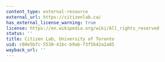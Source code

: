 ```yaml
---
content_type: external-resource
external_url: https://citizenlab.ca/
has_external_license_warning: true
license: https://en.wikipedia.org/wiki/All_rights_reserved
status: ''
title: Citizen Lab, University of Toronto
uid: c00e5bfc-5530-41bc-b9ab-f3f5b42a2a85
wayback_url: ''
---
```

